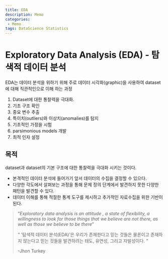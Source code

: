 ```yaml
---
title: EDA
description: Memo
categories:
 - Memo
tags: DataScience Statistics
---
```

# Exploratory Data Analysis (EDA) - 탐색적 데이터 분석 



 EDA는 데이터 분석을 위하기 위해 주로 데이터 시각화(graphic)을 사용하여 dataset에 대해 직관적인으로 이해 하는 과정

1. Dataset에 대한 통찰력을 극대화.
2. 기초 구조 확인
3. 중요 변수 추출
4. 특이치(outliers)와 이상치(anomalies)를 탐지
5. 기초적인 가정을 시험
6. parsimonious models 개발
7. 최적 인자 설정



## 목적

dataset과 dataset의 기본 구조에 대한 통찰력을 극대화 시키는 것이다.

- 본격적인 데이터 분석에 들어가기 앞서 데이터의 수집을 결정할 수 있으다.
- 다양한 각도에서 살펴보는 과정을 통해 문제 정의 단계에서 발견하지 못한 다양한 패턴을 발견할 수 있다.
- 데이터 이해를 통해 적절한 통계 도구를 제시하고 추가적인 자료수집을 위한 기반이 된다.



> “*Exploratory data analysis is an attitude , a state of flexibility, a willingness to look for those things that we believe are not there, as well as those we believe to be there*” 
>
> “ '탐색적 데이터 분석(EDA)’은 우리가 존재한다고 믿는 것들은 물론이고 존재하지 않는다고 믿는 것들을 발견하려는 태도, 유연성, 그리고 자발성이다. “
>
> -Jhon Turkey
